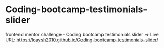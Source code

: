 # Coding-bootcamp-testimonials-slider
frontend mentor challenge - Coding bootcamp testimonials slider => Live URL: https://loaysh2010.github.io/Coding-bootcamp-testimonials-slider/
